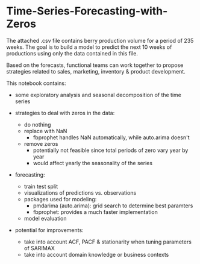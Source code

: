 # Time-Series-Forecasting-with-Zeros


The attached .csv file contains berry production volume for a period of 235 weeks. The goal is to build a model to predict the next 10 weeks of productions using only the data contained in this file.


Based on the forecasts, functional teams can work together to propose strategies related to sales, marketing, inventory & product development.

This notebook contains:

- some exploratory analysis and seasonal decomposition of the time series
- strategies to deal with zeros in the data:
    - do nothing
    - replace with NaN
        - fbprophet handles NaN automatically, while auto.arima doesn't
    - remove zeros
        - potentially not feasible since total periods of zero vary year by year
        - would affect yearly the seasonality of the series
- forecasting:
    - train test split
    - visualizations of predictions vs. observations
    - packages used for modeling:
        - pmdarima (auto.arima): grid search to determine best paramters
        - fbprophet: provides a much faster implementation
    - model evaluation

- potential for improvements:
    - take into account ACF, PACF & stationarity when tuning parameters of SARIMAX
    - take into account domain knowledge or business contexts
